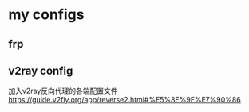# my configs
## frp

## v2ray config
加入v2ray反向代理的各端配置文件
https://guide.v2fly.org/app/reverse2.html#%E5%8E%9F%E7%90%86